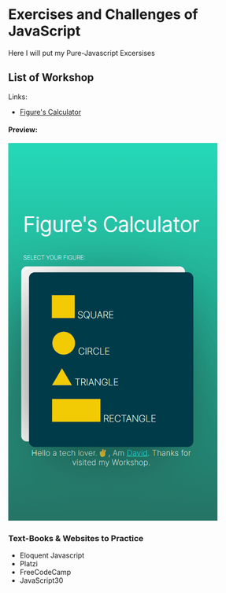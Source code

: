 # Exercises and Challenges of JavaScript
Here I will put my Pure-Javascript Excersises

## List of Workshop
Links:
- [Figure's Calculator](./figuresCalculator/figura.html)
#### Preview:

<img src="./figuresCalculator/img/Animation2.gif" alt="">

### Text-Books & Websites to Practice
- Eloquent Javascript
- Platzi
- FreeCodeCamp
- JavaScript30

